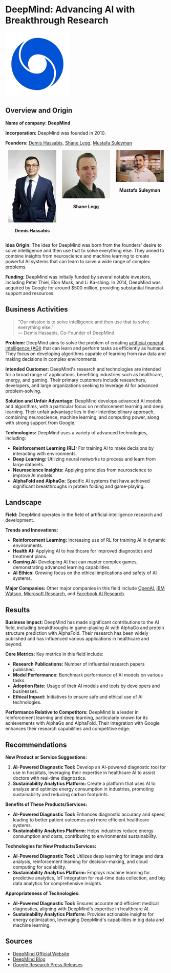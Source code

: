 # DeepMind: Advancing AI with Breakthrough Research

![DeepMind Logo](pictures/deepmind_logo.jpg)

## Overview and Origin

**Name of company:** **DeepMind**

**Incorporation:** DeepMind was founded in 2010.

**Founders:** [Demis Hassabis](https://en.wikipedia.org/wiki/Demis_Hassabis), [Shane Legg](https://en.wikipedia.org/wiki/Shane_Legg), [Mustafa Suleyman](https://en.wikipedia.org/wiki/Mustafa_Suleyman)

<div style="display: flex; justify-content: space-around;">
  <div style="text-align: center;">
    <img src="pictures/demis_hassabis.jpg" alt="Demis Hassabis" width="150" />
    <p><strong>Demis Hassabis</strong></p>
  </div>
  <div style="text-align: center;">
    <img src="pictures/shane_legg.jpg" alt="Shane Legg" width="150" />
    <p><strong>Shane Legg</strong></p>
  </div>
  <div style="text-align: center;">
    <img src="pictures/mustafa_suleyman.jpg" alt="Mustafa Suleyman" width="150" />
    <p><strong>Mustafa Suleyman</strong></p>
  </div>
</div>

**Idea Origin:** The idea for DeepMind was born from the founders' desire to solve intelligence and then use that to solve everything else. They aimed to combine insights from neuroscience and machine learning to create powerful AI systems that can learn to solve a wide range of complex problems.

**Funding:** DeepMind was initially funded by several notable investors, including Peter Thiel, Elon Musk, and Li Ka-shing. In 2014, DeepMind was acquired by Google for around $500 million, providing substantial financial support and resources.

## Business Activities

> "Our mission is to solve intelligence and then use that to solve everything else."  
> — Demis Hassabis, Co-Founder of DeepMind

**Problem:** DeepMind aims to solve the problem of creating [artificial general intelligence (AGI)](https://en.wikipedia.org/wiki/Artificial_general_intelligence) that can learn and perform tasks as efficiently as humans. They focus on developing algorithms capable of learning from raw data and making decisions in complex environments.

**Intended Customer:** DeepMind's research and technologies are intended for a broad range of applications, benefiting industries such as healthcare, energy, and gaming. Their primary customers include researchers, developers, and large organizations seeking to leverage AI for advanced problem-solving.

**Solution and Unfair Advantage:** DeepMind develops advanced AI models and algorithms, with a particular focus on reinforcement learning and deep learning. Their unfair advantage lies in their interdisciplinary approach, combining neuroscience, machine learning, and computing power, along with strong support from Google.

**Technologies:** DeepMind uses a variety of advanced technologies, including:
- **Reinforcement Learning (RL):** For training AI to make decisions by interacting with environments.
- **Deep Learning:** Utilizing neural networks to process and learn from large datasets.
- **Neuroscience Insights:** Applying principles from neuroscience to improve AI models.
- **AlphaFold and AlphaGo:** Specific AI systems that have achieved significant breakthroughs in protein folding and game-playing.

## Landscape

**Field:** DeepMind operates in the field of artificial intelligence research and development.

**Trends and Innovations:**
- **Reinforcement Learning:** Increasing use of RL for training AI in dynamic environments.
- **Health AI:** Applying AI to healthcare for improved diagnostics and treatment plans.
- **Gaming AI:** Developing AI that can master complex games, demonstrating advanced learning capabilities.
- **AI Ethics:** Growing focus on the ethical implications and safety of AI systems.

**Major Companies:** Other major companies in this field include [OpenAI](https://www.openai.com/), [IBM Watson](https://www.ibm.com/watson), [Microsoft Research](https://www.microsoft.com/en-us/research/), and [Facebook AI Research](https://ai.facebook.com/).

## Results

**Business Impact:** DeepMind has made significant contributions to the AI field, including breakthroughs in game-playing AI with AlphaGo and protein structure prediction with AlphaFold. Their research has been widely published and has influenced various applications in healthcare and beyond.

**Core Metrics:** Key metrics in this field include:
- **Research Publications:** Number of influential research papers published.
- **Model Performance:** Benchmark performance of AI models on various tasks.
- **Adoption Rate:** Usage of their AI models and tools by developers and businesses.
- **Ethical Impact:** Initiatives to ensure safe and ethical use of AI technologies.

**Performance Relative to Competitors:** DeepMind is a leader in reinforcement learning and deep learning, particularly known for its achievements with AlphaGo and AlphaFold. Their integration with Google enhances their research capabilities and competitive edge.

## Recommendations

**New Product or Service Suggestions:**
1. **AI-Powered Diagnostic Tool:** Develop an AI-powered diagnostic tool for use in hospitals, leveraging their expertise in healthcare AI to assist doctors with real-time diagnostics.
2. **Sustainability Analytics Platform:** Create a platform that uses AI to analyze and optimize energy consumption in industries, promoting sustainability and reducing carbon footprints.

**Benefits of These Products/Services:**
- **AI-Powered Diagnostic Tool:** Enhances diagnostic accuracy and speed, leading to better patient outcomes and more efficient healthcare systems.
- **Sustainability Analytics Platform:** Helps industries reduce energy consumption and costs, contributing to environmental sustainability.

**Technologies for New Products/Services:**
- **AI-Powered Diagnostic Tool:** Utilizes deep learning for image and data analysis, reinforcement learning for decision-making, and cloud computing for scalability.
- **Sustainability Analytics Platform:** Employs machine learning for predictive analytics, IoT integration for real-time data collection, and big data analytics for comprehensive insights.

**Appropriateness of Technologies:** 
- **AI-Powered Diagnostic Tool:** Ensures accurate and efficient medical diagnostics, aligning with DeepMind's expertise in healthcare AI.
- **Sustainability Analytics Platform:** Provides actionable insights for energy optimization, leveraging DeepMind's capabilities in big data and machine learning.

## Sources

- [DeepMind Official Website](https://www.deepmind.com/)
- [DeepMind Blog](https://www.deepmind.com/blog)
- [Google Research Press Releases](https://research.google.com/)